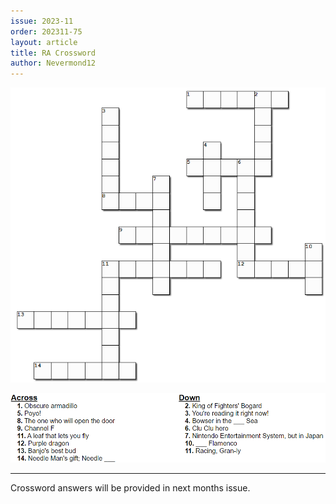 ```yaml
---
issue: 2023-11
order: 202311-75
layout: article
title: RA Crossword
author: Nevermond12
---
```


<p align="center">
  <img src="img/Fun/crossword.png" />
</p>

<p align="center">
  <img src="img/Fun/crossword-clues.png" />
</p>

***

Crossword answers will be provided in next months issue.